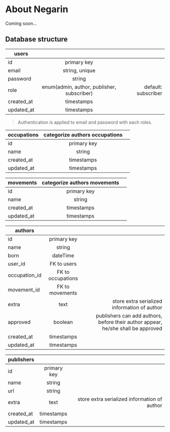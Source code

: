# About Negarin
Coming soon...

## Database structure

| users | | |
| ------------- |:-------------:| -----:|
| id      | primary key |  |
| email      | string, unique      |   |
| password | string      |    |
| role | enum(admin, author, publisher, subscriber) | default: subscriber   |
| created_at | timestamps | |
| updated_at | timestamps | |

> Authentication is applied to email and password with each roles.

| occupations | categorize authors occupations | |
| ------------- |:-------------:| -----:|
| id      | primary key |  |
| name      | string |   |
| created_at | timestamps | |
| updated_at | timestamps | |

| movements | categorize authors movements | |
| ------------- |:-------------:| -----:|
| id      | primary key |  |
| name      | string |   |
| created_at | timestamps | |
| updated_at | timestamps | |

| authors | | |
| ------------- |:-------------:| -----:|
| id      | primary key |  |
| name      | string |   |
| born      | dateTime |   |
| user_id      | FK to users |   |
| occupation_id      | FK to occupations |   |
| movement_id      | FK to movements |   |
| extra      | text | store extra serialized information of author |
| approved      | boolean | publishers can add authors, before their author appear, he/she shall be approved |
| created_at | timestamps | |
| updated_at | timestamps | |

| publishers | | |
| ------------- |:-------------:| -----:|
| id      | primary key |  |
| name      | string |   |
| url      | string |   |
| extra      | text | store extra serialized information of author |
| created_at | timestamps | |
| updated_at | timestamps | |